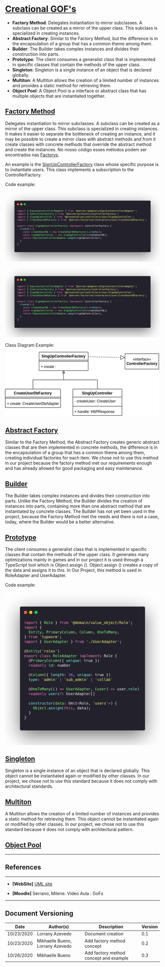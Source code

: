<span id="cr"></span>
# **<a href="#cr">Creational GOF's</a>**


- **Factory Method**: Delegates instantiation to mirror subclasses. A subclass can be created as a mirror of the upper class. This subclass is specialized in creating instances. 
- **Abstract Factory**: Similar to the Factory Method, but the difference is in the encapsulation of a group that has a common theme among them. 
- **Builder**: The Builder takes complex instances and divides their construction into parts.
- **Prototype**: The client consumes a generalist class that is implemented in specific classes that contain the methods of the upper class.
- **Singleton**: Singleton is a single instance of an object that is declared globally.
- **Multiton**: A Multiton allows the creation of a limited number of instances and provides a static method for retrieving them.
- **Object Pool**: A Object Pool is a interface or abstract class that has multiple objects that are 
instantiated together.

<span id="fm"></span>
## **<a href="#fm">Factory Method</a>**

 Delegates instantiation to mirror subclasses. A subclass can be created as a mirror of the upper class. This subclass is specialized in creating instances. It makes it easier to separate the bottleneck of creating an instance, and it may be possible to create a mirror class with abstract methods and from it create classes with concrete methods that override the abstract method and create the instances. 
 No nosso código esses métodos podem ser encontrados nas [Factorys](https://github.com/UnBArqDsw/2020.1_G2_TCLDL_Paper_Service/tree/master/src/server/factories). 


An example is the [SignUpControllerFactory](https://github.com/UnBArqDsw/2020.1_G2_TCLDL_Paper_Service/blob/master/src/server/factories/controllers/user/SignUpControllerFactory.ts) class whose specific purpose is to instantiate users. This class implements a subscription to the ControllerFactory.

 Code example:

 ![SignUpControllerFactory](./images/factoryExample2.png)
 
 ![ControllerFactory](./images/factoryExample2.png)

Class Diagram Example: 

![CreateUserExample](./images/createUserExample.png)


<span id="af"></span>
## **<a href="#af">Abstract Factory</a>**

Similar to the Factory Method, the Abstract Factory creates generic abstract classes that are then implemented in concrete methods, the difference is in the encapsulation of a group that has a common theme among them, creating individual factories for each item. We chose not to use this method in our project because the factory method met our requirements enough and has already allowed for good packaging and easy maintenance.

<span id="bd"></span>
## **<a href="#bd">Builder</a>**

The Builder takes complex instances and divides their construction into parts. Unlike the Factory Method, the Builder divides the creation of instances into parts, containing more than one abstract method that are instantiated by concrete classes. The Builder has not yet been used in the project, because the Factory Method met the needs and there is not a case, today, where the Builder would be a better alternative.

<span id="pt"></span>
## **<a href="#bd">Prototype</a>**

The client consumes a generalist class that is implemented in specific classes that contain the methods of the upper class. It generates many optimizations mainly in games and in our project it is used through a TypeScript tool which is Object.assign (). Object.assign () creates a copy of the data and assigns it to this. In Our Project, this method is used in RoleAdapter and UserAdapter.

 Code example:

 ![UserAdapterExample](./images/userAdapterExample.png)

<span id="sç"></span>
## **<a href="#bd">Singleton</a>**
Singleton is a single instance of an object that is declared globally. This object cannot be instantiated again or modified by other classes. In our project, we chose not to use this standard because it does not comply with architectural standards.

<span id="ml"></span>
## **<a href="#bd">Multiton</a>**
 A Multiton allows the creation of a limited number of instances and provides a static method for retrieving them. This object cannot be instantiated again or modified by other classes. In our project, we chose not to use this standard because it does not comply with architectural pattern.

<span id="op"></span>
## **<a href="#bd">Object Pool</a>**


---
## References
---

- **[WebSite]** <a href="https://www.uml-diagrams.org/package-diagrams-overview.html">UML site</a>

- **[Moodle]** Serrano, Milene. Vídeo Aula : GoFs


---

## Document Versioning

| Date       | Author(s)                        | Description                            | Version |
| ---------- | -------------------------------- | -------------------------------------- | ------- |
| 10/23/2020 | Lorrany Azevedo                  | Document creation                      | 0.1     |
| 10/23/2020 | Mikhaelle Bueno, Lorrany Azevedo | Add factory method concept             | 0.2     |
| 10/26/2020 | Mikhaelle Bueno                  | Add factory method concept and example | 0.3     |
